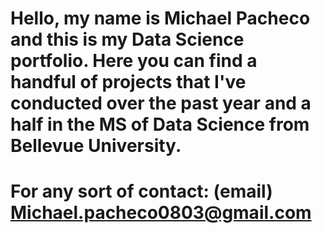 # Hello, my name is Michael Pacheco and this is my Data Science portfolio. Here you can find a handful of projects that I've conducted over the past year and a half in the MS of Data Science from Bellevue University. 
# For any sort of contact: (email) Michael.pacheco0803@gmail.com
